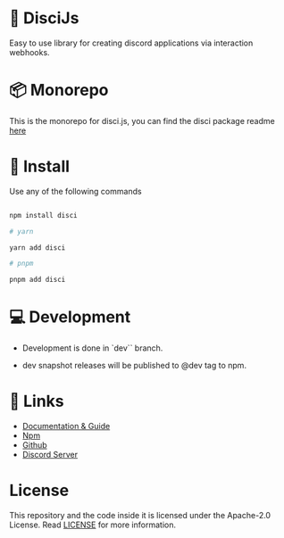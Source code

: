 # 🎨 DisciJs

Easy to use library for creating discord applications via interaction webhooks.

# 📦 Monorepo

This is the monorepo for disci.js, you can find the disci package readme [here](./packages/disci/readme.md)

# 🚀 Install

Use any of the following commands

```bash

npm install disci

# yarn

yarn add disci

# pnpm

pnpm add disci

```

# 💻 Development

* Development is done in `dev`` branch.

* dev snapshot releases will be published to @dev tag to npm.

# 🔗 Links

* [Documentation & Guide](https://dev--disci.netlify.app/)
* [Npm](https://www.npmjs.com/package/disci)
* [Github](https://github.com/typicalninja493/disci)
* [Discord Server](https://discord.gg/9s52pz6nWX)

# License

This repository and the code inside it is licensed under the Apache-2.0 License. Read [LICENSE](https://github.com/typicalninja493/disci/blob/master/LICENSE) for more information.
